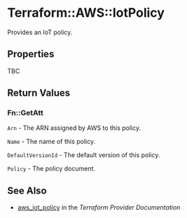 # Terraform::AWS::IotPolicy

Provides an IoT policy.

## Properties

TBC

## Return Values

### Fn::GetAtt

`Arn` - The ARN assigned by AWS to this policy.

`Name` - The name of this policy.

`DefaultVersionId` - The default version of this policy.

`Policy` - The policy document.

## See Also

* [aws_iot_policy](https://www.terraform.io/docs/providers/aws/r/iot_policy.html) in the _Terraform Provider Documentation_